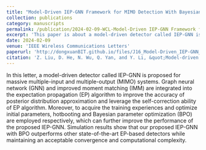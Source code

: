 ```yaml
---
title: "Model-Driven IEP-GNN Framework for MIMO Detection With Bayesian Optimization"
collection: publications
category: manuscripts
permalink: /publication/2024-02-09-WCL-Model-Driven IEP-GNN Framework for MIMO Detection With Bayesian Optimization-number-16
excerpt: 'This paper is about a model-driven detector called IEP-GNN is proposed for massive multiple-input and multiple-output (MIMO) systems.'
date: 2024-02-09
venue: 'IEEE Wireless Communications Letters'
paperurl: 'http://dongxuanBIT.github.io/files/J16_Model-Driven_IEP-GNN_Framework_for_MIMO_Detection_With_Bayesian_Optimization.pdf'
citation: 'Z. Liu, D. He, N. Wu, Q. Yan, and Y. Li, &quot;Model-driven IEP-GNN framework for MIMO detection with Bayesian optimization,&quot; <i>IEEE Wireless Commun. Lett.</i>, vol. 13, no. 2, pp. 387–391, Feb. 2024.'
---
```


In this letter, a model-driven detector called IEP-GNN is proposed for massive multiple-input and multiple-output (MIMO) systems. Graph neural network (GNN) and improved moment matching (IMM) are integrated into the expectation propagation (EP) algorithm to improve the accuracy of posterior distribution approximation and leverage the self-correction ability of EP algorithm. Moreover, to acquire the training experiences and optimize initial parameters, hotbooting and Bayesian parameter optimization (BPO) are employed respectively, which can further improve the performance of the proposed IEP-GNN. Simulation results show that our proposed IEP-GNN with BPO outperforms other state-of-the-art EP-based detectors while maintaining an acceptable convergence and computational complexity.
